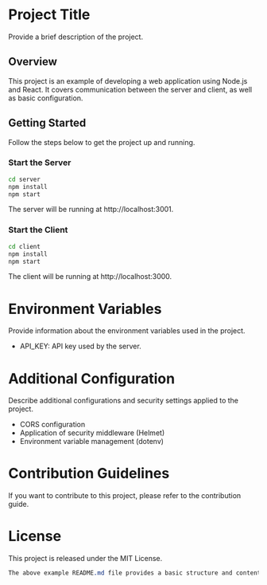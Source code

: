 # Project Title

Provide a brief description of the project.

## Overview

This project is an example of developing a web application using Node.js and React. It covers communication between the server and client, as well as basic configuration.

## Getting Started

Follow the steps below to get the project up and running.

### Start the Server

```bash
cd server
npm install
npm start
```

The server will be running at http://localhost:3001.

### Start the Client

```bash
cd client
npm install
npm start
```

The client will be running at http://localhost:3000.

# Environment Variables

Provide information about the environment variables used in the project.

- API_KEY: API key used by the server.

# Additional Configuration

Describe additional configurations and security settings applied to the project.

- CORS configuration
- Application of security middleware (Helmet)
- Environment variable management (dotenv)

# Contribution Guidelines

If you want to contribute to this project, please refer to the contribution guide.

# License

This project is released under the MIT License.

```css
The above example README.md file provides a basic structure and content for the project. D
```
